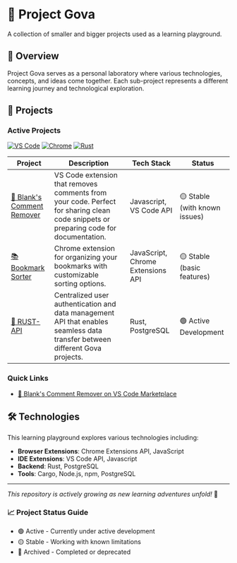# 🚀 Project Gova

A collection of smaller and bigger projects used as a learning playground.

## 🎯 Overview

Project Gova serves as a personal laboratory where various technologies, concepts, and ideas come together. Each sub-project represents a different learning journey and technological exploration.

## 🌱 Projects

### Active Projects

[![VS Code](https://img.shields.io/badge/VS_Code-007ACC?style=flat-square&logo=visualstudiocode&logoColor=white)](https://code.visualstudio.com/)
[![Chrome](https://img.shields.io/badge/Chrome-4285F4?style=flat-square&logo=googlechrome&logoColor=white)](https://developer.chrome.com/docs/extensions/)
[![Rust](https://img.shields.io/badge/Rust-000000?style=flat-square&logo=rust&logoColor=white)](https://www.rust-lang.org/)

| Project | Description | Tech Stack | Status |
|---------|-------------|------------|---------|
| [🧹 Blank's Comment Remover](https://github.com/BlankTuber/Gova/tree/main/blank-s-comment-remover) | VS Code extension that removes comments from your code. Perfect for sharing clean code snippets or preparing code for documentation. | Javascript, VS Code API | 🟡 Stable (with known issues) |
| [📚 Bookmark Sorter](https://github.com/BlankTuber/Gova/tree/main/bookmark-sorter) | Chrome extension for organizing your bookmarks with customizable sorting options. | JavaScript, Chrome Extensions API | 🟡 Stable (basic features) |
| [🔑 RUST-API](https://github.com/BlankTuber/Gova/tree/main/RUST-API) | Centralized user authentication and data management API that enables seamless data transfer between different Gova projects. | Rust, PostgreSQL | 🟢 Active Development |

### Quick Links

- [📘 Blank's Comment Remover on VS Code Marketplace](https://marketplace.visualstudio.com/items?itemName=QuidqueStudio.blank-comment-remover)

## 🛠️ Technologies

This learning playground explores various technologies including:

- **Browser Extensions**: Chrome Extensions API, JavaScript
- **IDE Extensions**: VS Code API, Javascript
- **Backend**: Rust, PostgreSQL
- **Tools**: Cargo, Node.js, npm, PostgreSQL

---
*This repository is actively growing as new learning adventures unfold!* 🌟

### 📈 Project Status Guide

- 🟢 Active - Currently under active development
- 🟡 Stable - Working with known limitations
- 🔴 Archived - Completed or deprecated
